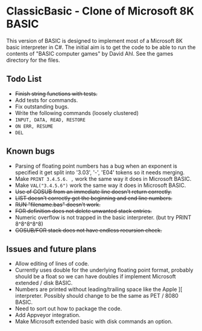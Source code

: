 # ClassicBasic - Clone of Microsoft 8K BASIC

This version of BASIC is designed to implement most of a Microsoft 8K basic interpreter in C#. 
The initial aim is to get the code to be able to run the contents of "BASIC computer games" by David Ahl. 
See the games directory for the files.

## Todo List
* ~~Finish string functions with tests.~~
* Add tests for commands.
* Fix outstanding bugs.
* Write the following commands (loosely clustered)
* ```INPUT, DATA, READ, RESTORE```
* ```ON ERR, RESUME```
* ```DEL```

## Known bugs
* Parsing of floating point numbers has a bug when an exponent is specified it get split into '3.03', '-', 'E04' tokens so it needs merging.
* Make ```PRINT 3.4.5.6. ,``` work the same way it does in Microsoft BASIC.
* Make ```VAL("3.4.5.6")``` work the same way it does in Microsoft BASIC.
* ~~Use of GOSUB from an immediate line doesn't return correctly.~~
* ~~LIST doesn't correctly get the beginning and end line numbers.~~
* ~~RUN "filename.bas" doesn't work.~~
* ~~FOR definition does not delete unwanted stack entries.~~
* Numeric overflow is not trapped in the basic interpreter. (but try PRINT 8^8^8^8^8)
* ~~GOSUB/FOR stack does not have endless recursion check.~~

## Issues  and future plans
* Allow editing of lines of code.
* Currently uses double for the underlying floating point format, probably should be a float so we can have doubles if implement Microsoft extended /  disk BASIC.
* Numbers are printed without leading/trailing space like the Apple ][ interpreter. Possibly should change to be the same as PET / 8080 BASIC.
* Need to sort out how to package the code.
* Add Appveyor integration.
* Make Microsoft extended basic with disk commands an option.